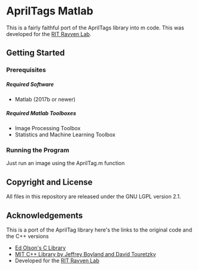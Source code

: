 # AprilTags Matlab 
This is a fairly faithful port of the AprilTags library into m code. This was developed for the [RIT Ravven Lab](http://www.ritravvenlab.com/).

## Getting Started

### Prerequisites

##### Required Software
* Matlab (2017b or newer)

##### Required Matlab Toolboxes
* Image Processing Toolbox
* Statistics and Machine Learning Toolbox

### Running the Program
Just run an image using the AprilTag.m function 

## Copyright and License
All files in this repository are released under the GNU LGPL version 2.1.

## Acknowledgements
This is a port of the AprilTag library here's the links to the original code and the C++ versions
* [Ed Olson's C Library](https://april.eecs.umich.edu/software/apriltag/)
* [MIT C++ Library by Jeffrey Boyland and David Touretzky](http://people.csail.mit.edu/kaess/apriltags/)
* Developed for the [RIT Ravven Lab](http://www.ritravvenlab.com/)
